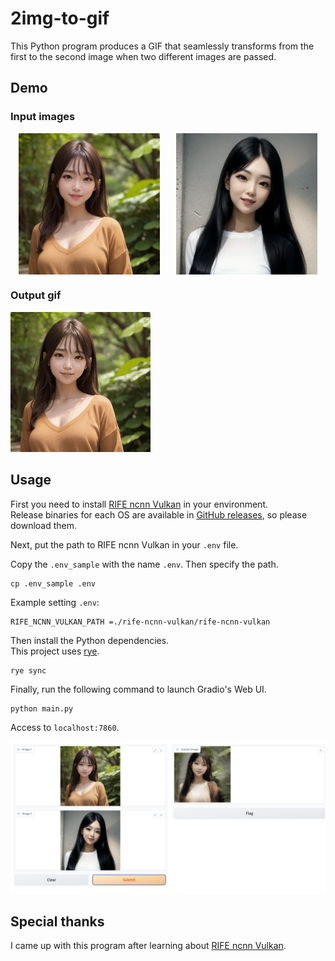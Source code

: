 # 2img-to-gif

This Python program produces a GIF that seamlessly transforms from the first to the second image when two different images are passed.

## Demo

### Input images

<div style="display: flex; justify-content: space-around;">
  <img src="./images/input1.png" alt="input image 1" width="45%" />
  <img src="./images/input2.png" alt="input image 2" width="45%" />
</div>

### Output gif

![output gif](./images/demo.gif)

## Usage

First you need to install [RIFE ncnn Vulkan](https://github.com/nihui/rife-ncnn-vulkan) in your environment.  
Release binaries for each OS are available in [GitHub releases](https://github.com/nihui/rife-ncnn-vulkan/releases), so please download them.

Next, put the path to RIFE ncnn Vulkan in your `.env` file.

Copy the `.env_sample` with the name `.env`.
Then specify the path.

```
cp .env_sample .env
```

Example setting `.env`:

```
RIFE_NCNN_VULKAN_PATH =./rife-ncnn-vulkan/rife-ncnn-vulkan
```

Then install the Python dependencies.  
This project uses [rye](https://github.com/mitsuhiko/rye).

```
rye sync
```

Finally, run the following command to launch Gradio's Web UI.

```
python main.py
```

Access to `localhost:7860`.

![gradion web ui](./images/gradio_webui_image.png)



## Special thanks

I came up with this program after learning about [RIFE ncnn Vulkan](https://github.com/nihui/rife-ncnn-vulkan).